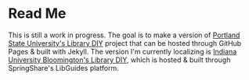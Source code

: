 # Read Me  

This is still a work in progress. The goal is to make a version of [Portland State University's Library DIY](https://library.pdx.edu/diy) project that can be hosted through GitHub Pages & built with Jekyll. The version I'm currently localizing is [Indiana University Bloomington's Library DIY](https://guides.libraries.indiana.edu/diy), which is hosted & built through SpringShare's LibGuides platform.  

